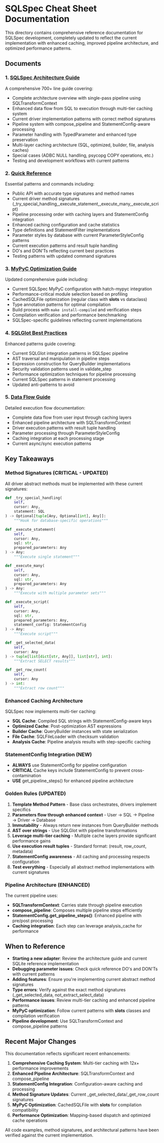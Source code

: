 # SQLSpec Cheat Sheet Documentation

This directory contains comprehensive reference documentation for SQLSpec development, completely updated to reflect the current implementation with enhanced caching, improved pipeline architecture, and optimized performance patterns.

## Documents

### 1. [SQLSpec Architecture Guide](sqlspec-architecture-guide.md)

A comprehensive 700+ line guide covering:

- Complete architecture overview with single-pass pipeline using SQLTransformContext
- Enhanced data flow from SQL to execution through multi-tier caching system
- Current driver implementation patterns with correct method signatures
- Pipeline system with compose_pipeline and StatementConfig-aware processing
- Parameter handling with TypedParameter and enhanced type preservation
- Multi-layer caching architecture (SQL, optimized, builder, file, analysis caches)
- Special cases (ADBC NULL handling, psycopg COPY operations, etc.)
- Testing and development workflows with current patterns

### 2. [Quick Reference](quick-reference.md)

Essential patterns and commands including:

- Public API with accurate type signatures and method names
- Current driver method signatures (_try_special_handling,_execute_statement,_execute_many,_execute_script)
- Pipeline processing order with caching layers and StatementConfig integration
- Enhanced caching configuration and cache statistics
- Type definitions and StatementFilter implementations
- Parameter styles by database with current ParameterStyleConfig patterns
- Current execution patterns and result tuple handling
- DO's and DON'Ts reflecting current best practices
- Testing patterns with updated command signatures

### 3. [MyPyC Optimization Guide](mypyc-optimization-guide.md)

Updated comprehensive guide including:

- Current SQLSpec MyPyC configuration with hatch-mypyc integration
- Performance-critical module selection based on profiling
- CachedSQLFile optimization (regular class with __slots__ vs dataclass)
- Type annotation patterns for optimal compilation
- Build process with `make install-compiled` and verification steps
- Compilation verification and performance benchmarking
- SQLSpec-specific guidelines reflecting current implementations

### 4. [SQLGlot Best Practices](sqlglot-best-practices-cheat-sheet.md)

Enhanced patterns guide covering:

- Current SQLGlot integration patterns in SQLSpec pipeline
- AST traversal and manipulation in pipeline steps
- Expression construction for QueryBuilder implementations
- Security validation patterns used in validate_step
- Performance optimization techniques for pipeline processing
- Current SQLSpec patterns in statement processing
- Updated anti-patterns to avoid

### 5. [Data Flow Guide](sqlspec-data-flow-guide.md)

Detailed execution flow documentation:

- Complete data flow from user input through caching layers
- Enhanced pipeline architecture with SQLTransformContext
- Driver execution patterns with result tuple handling
- Parameter processing through ParameterStyleConfig
- Caching integration at each processing stage
- Current async/sync execution patterns

## Key Takeaways

### Method Signatures (CRITICAL - UPDATED)

All driver abstract methods must be implemented with these current signatures:

```python
def _try_special_handling(
    self,
    cursor: Any,
    statement: SQL
) -> Optional[tuple[Any, Optional[int], Any]]:
    """Hook for database-specific operations"""

def _execute_statement(
    self,
    cursor: Any,
    sql: str,
    prepared_parameters: Any
) -> Any:
    """Execute single statement"""

def _execute_many(
    self,
    cursor: Any,
    sql: str,
    prepared_parameters: Any
) -> Any:
    """Execute with multiple parameter sets"""

def _execute_script(
    self,
    cursor: Any,
    sql: str,
    prepared_parameters: Any,
    statement_config: StatementConfig
) -> Any:
    """Execute script"""

def _get_selected_data(
    self,
    cursor: Any
) -> tuple[list[dict[str, Any]], list[str], int]:
    """Extract SELECT results"""

def _get_row_count(
    self,
    cursor: Any
) -> int:
    """Extract row count"""
```

### Enhanced Caching Architecture

SQLSpec now implements multi-tier caching:

- __SQL Cache__: Compiled SQL strings with StatementConfig-aware keys
- __Optimized Cache__: Post-optimization AST expressions
- __Builder Cache__: QueryBuilder instances with state serialization
- __File Cache__: SQLFileLoader with checksum validation
- __Analysis Cache__: Pipeline analysis results with step-specific caching

### StatementConfig Integration (NEW)

- __ALWAYS__ use StatementConfig for pipeline configuration
- __CRITICAL__ Cache keys include StatementConfig to prevent cross-contamination
- __USE__ get_pipeline_steps() for enhanced pipeline architecture

### Golden Rules (UPDATED)

1. __Template Method Pattern__ - Base class orchestrates, drivers implement specifics
2. __Parameters flow through enhanced context__ - User → SQL → Pipeline → Driver → Database
3. __Immutability__ - Always return new instances from QueryBuilder methods
4. __AST over strings__ - Use SQLGlot with pipeline transformations
5. __Leverage multi-tier caching__ - Multiple cache layers provide significant performance gains
6. __Use execution result tuples__ - Standard format: (result, row_count, metadata)
7. __StatementConfig awareness__ - All caching and processing respects configuration
8. __Test everything__ - Especially all abstract method implementations with current signatures

### Pipeline Architecture (ENHANCED)

The current pipeline uses:

- __SQLTransformContext__: Carries state through pipeline execution
- __compose_pipeline__: Composes multiple pipeline steps efficiently
- __StatementConfig.get_pipeline_steps()__: Enhanced pipeline with pre/post processing
- __Caching integration__: Each step can leverage analysis_cache for performance

## When to Reference

- __Starting a new adapter__: Review the architecture guide and current SQLite reference implementation
- __Debugging parameter issues__: Check quick reference DO's and DON'Ts with current patterns
- __Adding features__: Ensure you're implementing current abstract method signatures
- __Type errors__: Verify against the exact method signatures (_get_selected_data, not_extract_select_data)
- __Performance issues__: Review multi-tier caching and enhanced pipeline patterns
- __MyPyC optimization__: Follow current patterns with __slots__ classes and compilation verification
- __Pipeline development__: Use SQLTransformContext and compose_pipeline patterns

## Recent Major Changes

This documentation reflects significant recent enhancements:

1. __Comprehensive Caching System__: Multi-tier caching with 12x+ performance improvements
2. __Enhanced Pipeline Architecture__: SQLTransformContext and compose_pipeline
3. __StatementConfig Integration__: Configuration-aware caching and processing
4. __Method Signature Updates__: Current _get_selected_data/_get_row_count signatures
5. __MyPyC Optimization__: CachedSQLFile with __slots__ for compilation compatibility
6. __Performance Optimization__: Mapping-based dispatch and optimized cache operations

All code examples, method signatures, and architectural patterns have been verified against the current implementation.
